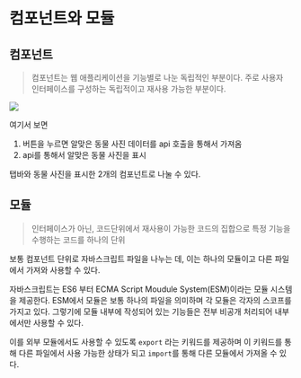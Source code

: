 
# 컴포넌트와 모듈

## 컴포넌트
> 컴포넌트는 웹 애플리케이션을 기능별로 나눈 독립적인 부분이다.
 주로 사용자 인터페이스를 구성하는 독립적이고 재사용 가능한 부분이다.

![](https://i.imgur.com/JdcXa5L.png)

여기서 보면
1. 버튼을 누르면 알맞은 동물 사진 데이터를 api 호출을 통해서 가져옴
2. api를 통해서 알맞은 동물 사진을 표시

탭바와 동물 사진을 표시한 2개의 컴포넌트로 나눌 수 있다.



## 모듈
> 인터페이스가 아닌, 코드단위에서
> 재사용이 가능한 코드의 집합으로 특정 기능을 수행하는 코드를 하나의 단위

보통 컴포넌트 단위로 자바스크립트 파일을 나누는 데, 이는 하나의 모듈이고 다른 파일에서 가져와 사용할 수 있다.
 
 자바스크립트는 ES6 부터 ECMA Script Moudule System(ESM)이라는 모듈 시스템을 제공한다.
 ESM에서 모듈은 보통 하나의 파일을 의미하며 각 모듈은 각자의 스코프를 가지고 있다. 그렇기에 모듈 내부에 작성되어 있는 기능들은 전부 비공개 처리되어 내부에서만 사용할 수 있다.

이를 외부 모듈에서도 사용할 수 있도록 `export` 라는 키워드를 제공하며 이 키워드를 통해 다른 파일에서 사용 가능한 상태가 되고 `import`를 통해 다른 모듈에서 가져올 수 있다.

